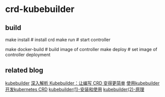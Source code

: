 # crd-kubebuilder

## build

make install # install crd
make run # start controller

make docker-build # build image of controller
make deploy # set image of controller deployment

## related blog

[kubebuilder](https://book.kubebuilder.io/)
[深入解析 Kubebuilder：让编写 CRD 变得更简单](https://www.cnblogs.com/alisystemsoftware/p/11580202.html)
[使用kubebuilder开发kubernetes CRD](https://segmentfault.com/a/1190000019892302)
[kubebuilder(1)-安装和使用](https://www.jianshu.com/p/de4dd9c9ad47)
[kubebuilder(2)-原理](https://www.jianshu.com/p/33ddd445b468)